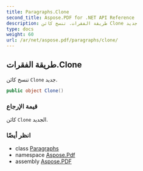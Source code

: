 ```yaml
---
title: Paragraphs.Clone
second_title: Aspose.PDF for .NET API Reference
description: طريقة الفقرات. تنسخ كائن Clone جديد
type: docs
weight: 60
url: /ar/net/aspose.pdf/paragraphs/clone/
---
```

## طريقة الفقرات.Clone

تنسخ كائن `Clone` جديد.

```csharp
public object Clone()
```

### قيمة الإرجاع

كائن `Clone` الجديد.

### انظر أيضًا

* class [Paragraphs](../)
* namespace [Aspose.Pdf](../../../aspose.pdf/)
* assembly [Aspose.PDF](../../../)
